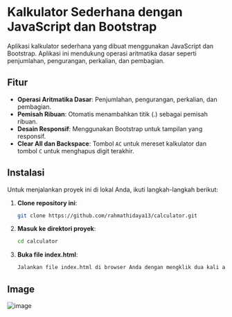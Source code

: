 # Kalkulator Sederhana dengan JavaScript dan Bootstrap

Aplikasi kalkulator sederhana yang dibuat menggunakan JavaScript dan Bootstrap. Aplikasi ini mendukung operasi aritmatika dasar seperti penjumlahan, pengurangan, perkalian, dan pembagian.

## Fitur

- **Operasi Aritmatika Dasar**: Penjumlahan, pengurangan, perkalian, dan pembagian.
- **Pemisah Ribuan**: Otomatis menambahkan titik (.) sebagai pemisah ribuan.
- **Desain Responsif**: Menggunakan Bootstrap untuk tampilan yang responsif.
- **Clear All dan Backspace**: Tombol `AC` untuk mereset kalkulator dan tombol `C` untuk menghapus digit terakhir.

## Instalasi

Untuk menjalankan proyek ini di lokal Anda, ikuti langkah-langkah berikut:

1. **Clone repository ini**:
   ```bash
   git clone https://github.com/rahmathidaya13/calculator.git
2. **Masuk ke direktori proyek**:
   ```bash
   cd calculator
3. **Buka file index.html**:
   ```bash
   Jalankan file index.html di browser Anda dengan mengklik dua kali atau gunakan live server jika menggunakan editor kode.
   
## Image
![image](assets/image/image.png)
